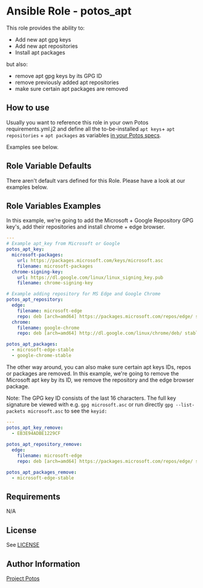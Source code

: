 
# Ansible Role - potos\_apt

This role provides the ability to:

- Add new apt gpg keys
- Add new apt repositories
- Install apt packages

but also:

- remove apt gpg keys by its GPG ID
- remove previously added apt repositories
- make sure certain apt packages are removed

## How to use

Usually you want to reference this role in your own Potos requirements.yml.j2 and define all the to-be-installed `apt keys`+ `apt repositories` + `apt packages` as variables [in your Potos specs](https://potos.dev/guide/specs-repo/structure.html#files-template-requirements-yml-j2).

Examples see below.

## Role Variable Defaults

There aren't default vars defined for this Role. Please have a look at our examples below.

## Role Variables Examples

In this example, we're going to add the Microsoft + Google Repository GPG key's, add their repositories and install chrome + edge browser.

```yaml
---
# Example apt_key from Microsoft or Google
potos_apt_key:
  microsoft-packages:
    url: https://packages.microsoft.com/keys/microsoft.asc
    filename: microsoft-packages
  chrome-signing-key:
    url: https://dl.google.com/linux/linux_signing_key.pub
    filename: chrome-signing-key

# Example adding repository for MS Edge and Google Chrome
potos_apt_repository:
  edge:
    filename: microsoft-edge
    repo: deb [arch=amd64] https://packages.microsoft.com/repos/edge/ stable main
  chrome:
    filename: google-chrome
    repo: deb [arch=amd64] http://dl.google.com/linux/chrome/deb/ stable main

potos_apt_packages:
  - microsoft-edge-stable
  - google-chrome-stable
```

The other way around, you can also make sure certain apt keys IDs, repos or packages are removed. In this example, we're going to remove the Microsoft apt key by its ID, we remove the repository and the edge browser package.

Note: The GPG key ID consists of the last 16 characters. The full key signature be viewed with e.g. `gpg microsoft.asc` or run directly `gpg --list-packets microsoft.asc` to see the `keyid: `

```yaml
---
potos_apt_key_remove: 
  - EB3E94ADBE1229CF
  
potos_apt_repository_remove:
  edge:
    filename: microsoft-edge
    repo: deb [arch=amd64] https://packages.microsoft.com/repos/edge/ stable main

potos_apt_packages_remove:
  - microsoft-edge-stable
```

## Requirements

N/A

## License

See [LICENSE](./LICENSE)

## Author Information

[Project Potos](https://github.com/projectpotos)

